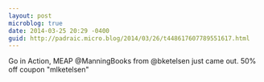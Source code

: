 ```yaml
---
layout: post
microblog: true
date: 2014-03-25 20:29 -0400
guid: http://padraic.micro.blog/2014/03/26/t448617607789551617.html
---
```

Go in Action, MEAP @ManningBooks from @bketelsen just came out. 50% off coupon "mlketelsen"
